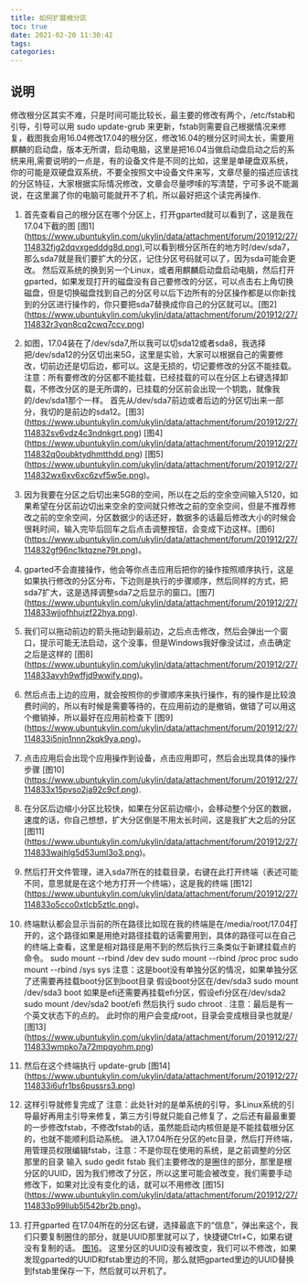 ```yaml
---
title: 如何扩展根分区
toc: true
date: 2021-02-20 11:30:42
tags:
categories:
---
```


## 说明
 修改根分区其实不难，只是时间可能比较长，最主要的修改有两个，/etc/fstab和引导，引导可以用 sudo update-grub 来更新，fstab则需要自己根据情况来修复，截图我会用16.04修改17.04的根分区，修改16.04的根分区时间太长，需要用麒麟的启动盘，版本无所谓，启动电脑，这里是把16.04当做启动盘启动之后的系统来用,需要说明的一点是，有的设备文件是不同的比如，这里是单硬盘双系统，你的可能是双硬盘双系统，不要全按照文中设备文件来写，文章尽量的描述应该找的分区特征，大家根据实际情况修改，文章会尽量啰嗦的写清楚，宁可多说不能漏说，在这里漏了你的电脑可能就开不了机，所以最好把这个读完再操作.

1. 首先查看自己的根分区在哪个分区上，打开gparted就可以看到了，这是我在17.04下截的图 [图1] (https://www.ubuntukylin.com/ukylin/data/attachment/forum/201912/27/114832fjg2dqvxgedddg8d.png),可以看到根分区所在的地方时/dev/sda7，那么sda7就是我们要扩大的分区，记住分区号码就可以了，因为sda可能会更改。 然后双系统的换到另一个Linux，或者用麒麟启动盘启动电脑，然后打开gparted，如果发现打开的磁盘没有自己要修改的分区，可以点击右上角切换磁盘，但是切换磁盘找到自己的分区号以后下边所有的分区操作都是以你新找到的分区进行操作的，你只要把sda7替换成你自己的分区就可以。[图2] (https://www.ubuntukylin.com/ukylin/data/attachment/forum/201912/27/114832r3yqn8cq2cwq7ccv.png)

2. 如图，17.04装在了/dev/sda7,所以我可以切sda12或者sda8，我选择把/dev/sda12的分区切出来5G，这里是实验，大家可以根据自己的需要修改，切前边还是切后边，都可以。这是无损的，切记要修改的分区不能挂载。
注意：所有要修改的分区都不能挂载，已经挂载的可以在分区上右键选择卸载，不修改分区的是无所谓的，已挂载的分区前会出现一个钥匙，就像我的/dev/sda1那个一样。
首先从/dev/sda7前边或者后边的分区切出来一部分，我切的是前边的sda12。[图3] (https://www.ubuntukylin.com/ukylin/data/attachment/forum/201912/27/114832sv6vdz4c3ndnkgrt.png)
[图4] (https://www.ubuntukylin.com/ukylin/data/attachment/forum/201912/27/114832q0oubktydhmtthdd.png) [图5] (https://www.ubuntukylin.com/ukylin/data/attachment/forum/201912/27/114832wx6xv6xc6zvf5w5e.png)。
3. 因为我要在分区之后切出来5GB的空间，所以在之后的空余空间输入5120，如果希望在分区前边切出来空余的空间就只修改之前的空余空间，但是不推荐修改之前的空余空间，分区数据少的话还好，数据多的话最后修改大小的时候会很耗时间，输入完毕后回车之后点击调整按钮，会变成下边这样。[图6] (https://www.ubuntukylin.com/ukylin/data/attachment/forum/201912/27/114832gf96nc1ktqzne79t.png)。
4. gparted不会直接操作，他会等你点击应用后把你的操作按照顺序执行，这是如果执行修改的分区分布，下边则是执行的步骤顺序，然后同样的方式，把sda7扩大，这是选择调整sda7之后显示的窗口。[图7] (https://www.ubuntukylin.com/ukylin/data/attachment/forum/201912/27/114833wjjofhhujzf22hya.png).
5. 我们可以拖动前边的箭头拖动到最前边，之后点击修改，然后会弹出一个窗口，提示可能无法启动，这个没事，但是Windows我好像没试过，点击确定之后是这样的 [图8] (https://www.ubuntukylin.com/ukylin/data/attachment/forum/201912/27/114833avyh9wffjd9wwify.png)。
6. 然后点击上边的应用，就会按照你的步骤顺序来执行操作，有的操作是比较浪费时间的，所以有时候是需要等待的，在应用前边的是撤销，做错了可以用这个撤销掉，所以最好在应用前检查下 [图9] (https://www.ubuntukylin.com/ukylin/data/attachment/forum/201912/27/114833i5njn1nnn2kqk9ya.png)。
7. 点击应用后会出现个应用操作到设备，点击应用即可，然后会出现具体的操作步骤 [图10] (https://www.ubuntukylin.com/ukylin/data/attachment/forum/201912/27/114833x15pvso2ja92c9cf.png).
8. 在分区后边缩小分区比较快，如果在分区前边缩小，会移动整个分区的数据，速度的话，你自己想想，扩大分区倒是不用太长时间，这是我扩大之后的分区 [图11] (https://www.ubuntukylin.com/ukylin/data/attachment/forum/201912/27/114833wajhlg5d53uml3o3.png)。
9. 然后打开文件管理，进入sda7所在的挂载目录，右键在此打开终端（表述可能不同，意思就是在这个地方打开一个终端），这是我的终端 [图12] (https://www.ubuntukylin.com/ukylin/data/attachment/forum/201912/27/114833o5cco0xtlcb5ztlc.png)。
10. 终端默认都会显示当前的所在路径比如现在我的终端是在/media/root/17.04打开的，这个路径如果是用绝对路径挂载的话需要用到，具体的路径可以在自己的终端上查看，这里是相对路径是用不到的然后执行三条类似于新建挂载点的命令。
sudo  mount  --rbind  /dev  dev
sudo  mount  --rbind  /proc  proc
sudo  mount  --rbind  /sys  sys
注意：这是boot没有单独分区的情况，如果单独分区了还需要再挂载boot分区到boot目录
假设boot分区在/dev/sda3
sudo  mount  /dev/sda3  boot
如果是efi还需要再挂载efi分区，假设efi分区在/dev/sda2
sudo  mount  /dev/sda2  boot/efi
然后执行
sudo  chroot  .
注意：最后是有一个英文状态下的点的。
此时你的用户会变成root，目录会变成根目录也就是/ [图13] (https://www.ubuntukylin.com/ukylin/data/attachment/forum/201912/27/114833wmpko7a72mpqyohm.png)
11. 然后在这个终端执行 update-grub [图14] (https://www.ubuntukylin.com/ukylin/data/attachment/forum/201912/27/114833i6ufr1bs6pussrs3.png)
12. 这样引导就修复完成了
注意：此处针对的是单系统的引导，多Linux系统的引导最好再用主引导来修复，第三方引导就只能自己修复了，之后还有最最重要的一步修改fstab，不修改fstab的话，虽然能启动内核但是是不能挂载根分区的，也就不能顺利启动系统。
进入17.04所在分区的etc目录，然后打开终端，用管理员权限编辑fstab，注意：不是你现在使用的系统，是之前调整的分区那里的目录
输入 sudo  gedit  fstab
我们主要修改的是圈住的部分，那里是根分区的UUID，因为我们修改了分区，所以这里可能会被改变，我们需要手动修改下，如果对比没有变化的话，就可以不用修改 [图15] (https://www.ubuntukylin.com/ukylin/data/attachment/forum/201912/27/114833p99llub5l542br2b.png)。
13. 打开gparted
在17.04所在的分区右键，选择最底下的“信息”，弹出来这个，我们只要复制圈住的部分，就是UUID那里就可以了，快捷键Ctrl+C，如果右键没有复制的话。 [图16](https://www.ubuntukylin.com/ukylin/data/attachment/forum/201912/27/114833brgaojpzaj8xgjko.png)。 这里分区的UUID没有被改变，我们可以不修改，如果发现gparted的UUID和fstab里边的不同，那么就把gparted里边的UUID替换到fstab里保存一下，然后就可以开机了。








